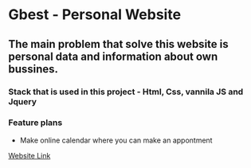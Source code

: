# Gbest - Personal Website 

## The main problem that solve this website is personal data and information about own bussines. 

### Stack that is used in this project - Html, Css, vannila JS and Jquery

### Feature plans 
* Make online calendar where you can make an appontment 

[Website Link](www.gbest.lv)